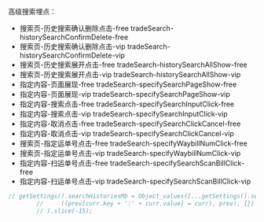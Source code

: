 高级搜索埋点：

* 搜索页-历史搜索确认删除点击-free    tradeSearch-historySearchConfirmDelete-free
* 搜索页-历史搜索确认删除点击-vip    tradeSearch-historySearchConfirmDelete-vip
* 搜索页-历史搜索展开点击-free   tradeSearch-historySearchAllShow-free
* 搜索页-历史搜索展开点击-vip   tradeSearch-historySearchAllShow-vip
* 指定内容-页面展现-free   tradeSearch-specifySearchPageShow-free
* 指定内容-页面展现-vip   tradeSearch-specifySearchPageShow-vip
* 指定内容-搜索点击-free   tradeSearch-specifySearchInputClick-free
* 指定内容-搜索点击-vip     tradeSearch-specifySearchInputClick-vip
* 指定内容-取消点击-free   tradeSearch-specifySearchClickCancel-free
* 指定内容-取消点击-vip     tradeSearch-specifySearchClickCancel-vip
* 搜索页-指定运单号点击-free     tradeSearch-specifyWaybillNumClick-free
* 搜索页-指定运单号点击-vip       tradeSearch-specifyWaybillNumClick-vip
* 指定内容-扫运单号点击-free       tradeSearch-specifySearchScanBillClick-free
* 指定内容-扫运单号点击-vip         tradeSearch-specifySearchScanBillClick-vip









```js
// getSettings().searchHistoriesMb = Object_values([...getSettings().searchHistoriesMb, obj].reduce((prev, curr) =>
        //     ((prev[curr.key + ':' + curr.value] = curr), prev), {})
        // ).slice(-15);
```



